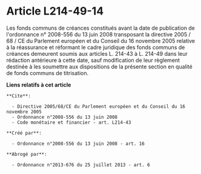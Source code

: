 # Article L214-49-14

Les fonds communs de créances constitués avant la date de publication de l'ordonnance n° 2008-556 du 13 juin 2008 transposant
la directive 2005 / 68 / CE du Parlement européen et du Conseil du 16 novembre 2005 relative à la réassurance et réformant le
cadre juridique des fonds communs de créances demeurent soumis aux articles L. 214-43 à L. 214-49 dans leur rédaction
antérieure à cette date, sauf modification de leur règlement destinée à les soumettre aux dispositions de la présente section
en qualité de fonds communs de titrisation.

**Liens relatifs à cet article**

	**Cite**:

	  - Directive 2005/68/CE du Parlement européen et du Conseil du 16 novembre 2005
	  - Ordonnance n°2008-556 du 13 juin 2008
	  - Code monétaire et financier - art. L214-43

	**Créé par**:

	  - Ordonnance n°2008-556 du 13 juin 2008 - art. 16

	**Abrogé par**:

	  - Ordonnance n°2013-676 du 25 juillet 2013 - art. 6
